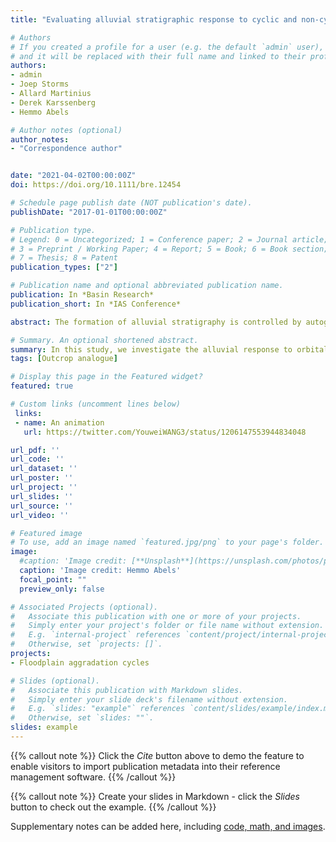 ```yaml
---
title: "Evaluating alluvial stratigraphic response to cyclic and non-cyclic upstream forcing through process-based alluvial architecture modelling"

# Authors
# If you created a profile for a user (e.g. the default `admin` user), write the username (folder name) here 
# and it will be replaced with their full name and linked to their profile.
authors:
- admin
- Joep Storms
- Allard Martinius
- Derek Karssenberg
- Hemmo Abels

# Author notes (optional)
author_notes:
- "Correspondence author"


date: "2021-04-02T00:00:00Z"
doi: https://doi.org/10.1111/bre.12454

# Schedule page publish date (NOT publication's date).
publishDate: "2017-01-01T00:00:00Z"

# Publication type.
# Legend: 0 = Uncategorized; 1 = Conference paper; 2 = Journal article;
# 3 = Preprint / Working Paper; 4 = Report; 5 = Book; 6 = Book section;
# 7 = Thesis; 8 = Patent
publication_types: ["2"]

# Publication name and optional abbreviated publication name.
publication: In *Basin Research*
publication_short: In *IAS Conference*

abstract: The formation of alluvial stratigraphy is controlled by autogenic processes that mix their imprints with allogenic forcing. In some alluvial successions, sedimentary cycles have been linked to astronomically-driven, cyclic climate changes. However, it remains challenging to define how such cyclic allogenic forcing leads to sedimentary cycles when it continuously occurs in concert with autogenic forcing. Accordingly, we evaluate the impact of cyclic and non-cyclic upstream forcing on alluvial stratigraphy through a process-based alluvial architecture model, the Karssenberg and Bridge (2008) model (KB08). The KB08 model depicts diffusion-based sediment transport, erosion and deposition within a network of channel belts and associated floodplains, with river avulsion dependent on lateral floodplain gradient, flood magnitude and frequency, and stochastic components. We find cyclic alluvial stratigraphic patterns to occur when there is cyclicity in the ratio of sediment supply over water discharge (Qs/Qw ratio), in the precondition that the allogenic forcing has sufficiently large amplitudes and long, but not very long, wavelengths, depending on inherent properties of the modelled basin (e.g. basin subsidence, size, and slope). Each alluvial stratigraphic cycle consists of two phases: an aggradation phase characterized by rapid sedimentation due to frequent channel shifting and a non-deposition phase characterized by channel belt stability and, depending on Qs/Qw amplitudes, incision. Larger Qs/Qw ratio amplitudes contribute to weaker downstream signal shredding by stochastic components in the model. Floodplain topographic differences are found to be compensated by autogenic dynamics at certain compensational timescales in fully autogenic runs, while the presence of allogenic forcing clearly impacts the compensational stacking patterns. 

# Summary. An optional shortened abstract.
summary: In this study, we investigate the alluvial response to orbital climate forcing, particularly its amplitude and wavelength, and we observe how upstream climate signals are preserved or shredded in the downstream propagation process.
tags: [Outcrop analogue]

# Display this page in the Featured widget?
featured: true

# Custom links (uncomment lines below)
 links:
 - name: An animation
   url: https://twitter.com/YouweiWANG3/status/1206147553944834048

url_pdf: ''
url_code: ''
url_dataset: ''
url_poster: ''
url_project: ''
url_slides: ''
url_source: ''
url_video: ''

# Featured image
# To use, add an image named `featured.jpg/png` to your page's folder. 
image:
  #caption: 'Image credit: [**Unsplash**](https://unsplash.com/photos/pLCdAaMFLTE)'
  caption: 'Image credit: Hemmo Abels'
  focal_point: ""
  preview_only: false

# Associated Projects (optional).
#   Associate this publication with one or more of your projects.
#   Simply enter your project's folder or file name without extension.
#   E.g. `internal-project` references `content/project/internal-project/index.md`.
#   Otherwise, set `projects: []`.
projects:
- Floodplain aggradation cycles

# Slides (optional).
#   Associate this publication with Markdown slides.
#   Simply enter your slide deck's filename without extension.
#   E.g. `slides: "example"` references `content/slides/example/index.md`.
#   Otherwise, set `slides: ""`.
slides: example
---
```


{{% callout note %}}
Click the *Cite* button above to demo the feature to enable visitors to import publication metadata into their reference management software.
{{% /callout %}}

{{% callout note %}}
Create your slides in Markdown - click the *Slides* button to check out the example.
{{% /callout %}}

Supplementary notes can be added here, including [code, math, and images](https://wowchemy.com/docs/writing-markdown-latex/).
